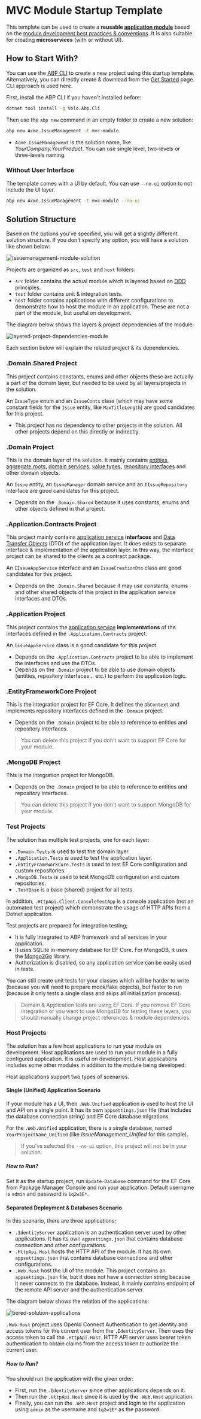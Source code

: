 ﻿# MVC Module Startup Template

This template can be used to create a **reusable [application module](../Modules/Index.md)** based on the [module development best practices & conventions](../Best-Practices/Index.md). It is also suitable for creating **microservices** (with or without UI).

## How to Start With?

You can use the [ABP CLI](../CLI.md) to create a new project using this startup template. Alternatively, you can directly create & download from the [Get Started](https://abp.io/get-started) page. CLI approach is used here.

First, install the ABP CLI if you haven't installed before:

```bash
dotnet tool install -g Volo.Abp.Cli
```

Then use the `abp new` command in an empty folder to create a new solution:

```bash
abp new Acme.IssueManagement -t mvc-module
```

- `Acme.IssueManagement` is the solution name, like *YourCompany.YourProduct*. You can use single level, two-levels or three-levels naming.

### Without User Interface

The template comes with a UI by default. You can use `--no-ui` option to not include the UI layer.

````bash
abp new Acme.IssueManagement -t mvc-module --no-ui
````

## Solution Structure

Based on the options you've specified, you will get a slightly different solution structure. If you don't specify any option, you will have a solution like shown below:

![issuemanagement-module-solution](../images/issuemanagement-module-solution.png)

Projects are organized as `src`, `test` and `host` folders:

* `src` folder contains the actual module which is layered based on [DDD](../Domain-Driven-Design.md) principles.
* `test` folder contains unit & integration tests.
* `host` folder contains applications with different configurations to demonstrate how to host the module in an application. These are not a part of the module, but useful on development.

The diagram below shows the layers & project dependencies of the module:

![layered-project-dependencies-module](../images/layered-project-dependencies-module.png)

Each section below will explain the related project & its dependencies.

### .Domain.Shared Project

This project contains constants, enums and other objects these are actually a part of the domain layer, but needed to be used by all layers/projects in the solution.

An `IssueType` enum and an `IssueConts` class (which may have some constant fields for the `Issue` entity, like `MaxTitleLength`) are good candidates for this project.

- This project has no dependency to other projects in the solution. All other projects depend on this directly or indirectly.

### .Domain Project

This is the domain layer of the solution. It mainly contains [entities, aggregate roots](../Entities.md), [domain services](../Domain-Services.md), [value types](../Value-Types.md), [repository interfaces](../Repositories.md) and other domain objects.

An `Issue` entity, an `IssueManager` domain service and an `IIssueRepository` interface are good candidates for this project.

- Depends on the `.Domain.Shared` because it uses constants, enums and other objects defined in that project.

### .Application.Contracts Project

This project mainly contains [application service](../Application-Services.md) **interfaces** and [Data Transfer Objects](../Data-Transfer-Objects.md) (DTO) of the application layer. It does exists to separate interface & implementation of the application layer. In this way, the interface project can be shared to the clients as a contract package.

An `IIssueAppService` interface and an `IssueCreationDto` class are good candidates for this project.

- Depends on the `.Domain.Shared` because it may use constants, enums and other shared objects of this project in the application service interfaces and DTOs.

### .Application Project

This project contains the [application service](../Application-Services.md) **implementations** of the interfaces defined in the `.Application.Contracts` project.

An `IssueAppService` class is a good candidate for this project.

- Depends on the `.Application.Contracts` project to be able to implement the interfaces and use the DTOs.
- Depends on the `.Domain` project to be able to use domain objects (entities, repository interfaces... etc.) to perform the application logic.

### .EntityFrameworkCore Project

This is the integration project for EF Core. It defines the `DbContext` and implements repository interfaces defined in the `.Domain` project.

- Depends on the `.Domain` project to be able to reference to entities and repository interfaces.

> You can delete this project if you don't want to support EF Core for your module.

### .MongoDB Project

This is the integration project for MongoDB.

- Depends on the `.Domain` project to be able to reference to entities and repository interfaces.

> You can delete this project if you don't want to support MongoDB for your module.

### Test Projects

The solution has multiple test projects, one for each layer:

- `.Domain.Tests` is used to test the domain layer.
- `.Application.Tests` is used to test the application layer.
- `.EntityFrameworkCore.Tests` is used to test EF Core configuration and custom repositories.
- `.MongoDB.Tests` is used to test MongoDB configuration and custom repositories.
- `.TestBase` is a base (shared) project for all tests.

In addition, `.HttpApi.Client.ConsoleTestApp` is a console application (not an automated test project) which demonstrate the usage of HTTP APIs from a Dotnet application.

Test projects are prepared for integration testing;

- It is fully integrated to ABP framework and all services in your application.
- It uses SQLite in-memory database for EF Core. For MongoDB, it uses the [Mongo2Go](https://github.com/Mongo2Go/Mongo2Go) library.
- Authorization is disabled, so any application service can be easily used in tests.

You can still create unit tests for your classes which will be harder to write (because you will need to prepare mock/fake objects), but faster to run (because it only tests a single class and skips all initialization process).

> Domain & Application tests are using EF Core. If you remove EF Core integration or you want to use MongoDB for testing these layers, you should manually change project references & module dependencies.

### Host Projects

The solution has a few host applications to run your module on development. Host applications are used to run your module in a fully configured application. It is useful on development. Host applications includes some other modules in addition to the module being developed:

Host applications support two types of scenarios.

#### Single (Unified) Application Scenario

If your module has a UI, then `.Web.Unified` application is used to host the UI and API on a single point. It has its own `appsettings.json` file (that includes the database connection string) and EF Core database migrations.

For the `.Web.Unified` application, there is a single database, named `YourProjectName_Unified` (like *IssueManagement_Unified* for this sample).

> If you've selected the `--no-ui` option, this project will not be in your solution.

##### How to Run?

Set it as the startup project, run `Update-Database` command for the EF Core from Package Manager Console and run your application. Default username is `admin` and password is `1q2w3E*`.

#### Separated Deployment & Databases Scenario

In this scenario, there are three applications;

* `.IdentityServer` application is an authentication server used by other applications. It has its own `appsettings.json` that contains database connection and other configurations.
* `.HttpApi.Host` hosts the HTTP API of the module. It has its own `appsettings.json` that contains database connections and other configurations.
* `.Web.Host` host the UI of the module. This project contains an `appsettings.json` file, but it does not have a connection string because it never connects to the database. Instead, it mainly contains endpoint of the remote API server and the authentication server.

The diagram below shows the relation of the applications:

![tiered-solution-applications](../images/tiered-solution-applications.png)

`.Web.Host` project uses OpenId Connect Authentication to get identity and access tokens for the current user from the `.IdentityServer`. Then uses the access token to call the `.HttpApi.Host`. HTTP API server uses bearer token authentication to obtain claims from the access token to authorize the current user.

##### How to Run?

You should run the application with the given order:

- First, run the `.IdentityServer` since other applications depends on it.
- Then run the `.HttpApi.Host` since it is used by the `.Web.Host` application.
- Finally, you can run the `.Web.Host` project and login to the application using `admin` as the username and `1q2w3E*` as the password.